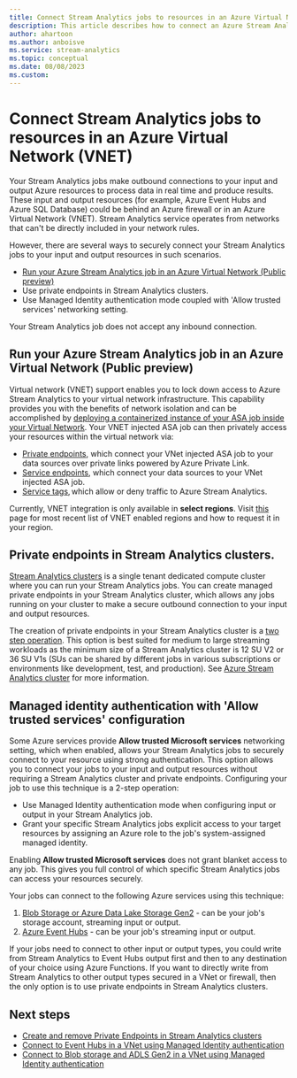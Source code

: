 ```yaml
---
title: Connect Stream Analytics jobs to resources in an Azure Virtual Network (VNET)
description: This article describes how to connect an Azure Stream Analytics job with resources that are in a VNET.
author: ahartoon
ms.author: anboisve
ms.service: stream-analytics
ms.topic: conceptual
ms.date: 08/08/2023
ms.custom:
---
```

# Connect Stream Analytics jobs to resources in an Azure Virtual Network (VNET)

Your Stream Analytics jobs make outbound connections to your input and output Azure resources to process data in real time and produce results. These input and output resources (for example, Azure Event Hubs and Azure SQL Database) could be behind an Azure firewall or in an Azure Virtual Network (VNET). Stream Analytics service operates from networks that can't be directly included in your network rules.

However, there are several ways to securely connect your Stream Analytics jobs to your input and output resources in such scenarios.
* [Run your Azure Stream Analytics job in an Azure Virtual Network (Public preview)](../stream-analytics/run-job-in-virtual-network.md)  
* Use private endpoints in Stream Analytics clusters.
* Use Managed Identity authentication mode coupled with 'Allow trusted services' networking setting.

Your Stream Analytics job does not accept any inbound connection.

## Run your Azure Stream Analytics job in an Azure Virtual Network (Public preview)
Virtual network (VNET) support enables you to lock down access to Azure Stream Analytics to your virtual network infrastructure. This capability provides you with the benefits of network isolation and can be accomplished by [deploying a containerized instance of your ASA job inside your Virtual Network](../virtual-network/virtual-network-for-azure-services.md). Your VNET injected ASA job can then privately access your resources within the virtual network via: 

- [Private endpoints](../private-link/private-endpoint-overview.md), which connect your VNet injected ASA job to your data sources over private links powered by Azure Private Link.   
- [Service endpoints](../virtual-network/virtual-network-service-endpoints-overview.md), which connect your data sources to your VNet injected ASA job. 
- [Service tags](../virtual-network/service-tags-overview.md), which allow or deny traffic to Azure Stream Analytics. 

Currently, VNET integration is only available in **select regions**.  Visit [this](../stream-analytics/run-job-in-virtual-network.md) page for most recent list of VNET enabled regions and how to request it in your region.

## Private endpoints in Stream Analytics clusters.
[Stream Analytics clusters](./cluster-overview.md) is a single tenant dedicated compute cluster where you can run your Stream Analytics jobs. You can create managed private endpoints in your Stream Analytics cluster, which allows any jobs running on your cluster to make a secure outbound connection to your input and output resources.

The creation of private endpoints in your Stream Analytics cluster is a [two step operation](./private-endpoints.md). This option is best suited for medium to large streaming workloads as the minimum size of a Stream Analytics cluster is 12 SU V2 or 36 SU V1s (SUs can be shared by different jobs in various subscriptions or environments like development, test, and production).  See [Azure Stream Analytics cluster](../stream-analytics/cluster-overview.md) for more information.

## Managed identity authentication with 'Allow trusted services' configuration
Some Azure services provide **Allow trusted Microsoft services** networking setting, which when enabled, allows your Stream Analytics jobs to securely connect to your resource using strong authentication. This option allows you to connect your jobs to your input and output resources without requiring a Stream Analytics cluster and private endpoints. Configuring your job to use this technique is a 2-step operation:
* Use Managed Identity authentication mode when configuring input or output in your Stream Analytics job.
* Grant your specific Stream Analytics jobs explicit access to your target resources by assigning an Azure role to the job's system-assigned managed identity. 

Enabling **Allow trusted Microsoft services** does not grant blanket access to any job. This gives you full control of which specific Stream Analytics jobs can access your resources securely. 

Your jobs can connect to the following Azure services using this technique:
1. [Blob Storage or Azure Data Lake Storage Gen2](./blob-output-managed-identity.md) - can be your job's storage account, streaming input or output.
2. [Azure Event Hubs](./event-hubs-managed-identity.md) - can be your job's streaming input or output.

If your jobs need to connect to other input or output types, you could write from Stream Analytics to Event Hubs output first and then to any destination of your choice using Azure Functions. If you want to directly write from Stream Analytics to other output types secured in a VNet or firewall, then the only option is to use private endpoints in Stream Analytics clusters.

## Next steps

* [Create and remove Private Endpoints in Stream Analytics clusters](./private-endpoints.md)
* [Connect to Event Hubs in a VNet using Managed Identity authentication](./event-hubs-managed-identity.md)
* [Connect to Blob storage and ADLS Gen2 in a VNet using Managed Identity authentication](./blob-output-managed-identity.md)
